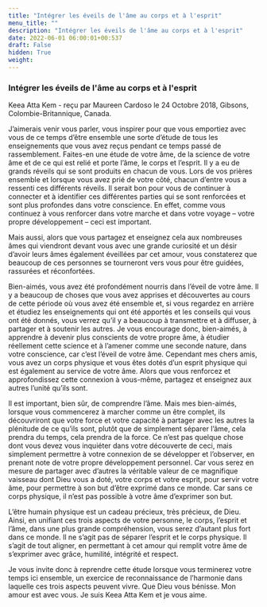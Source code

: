 ```yaml
---
title: "Intégrer les éveils de l'âme au corps et à l'esprit"
menu_title: ""
description: "Intégrer les éveils de l'âme au corps et à l'esprit"
date: 2022-06-01 06:00:01+00:537
draft: False
hidden: True
weight:
---
```

### Intégrer les éveils de l'âme au corps et à l'esprit

Keea Atta Kem - reçu par Maureen Cardoso le 24 Octobre 2018, Gibsons, Colombie-Britannique, Canada.

J’aimerais venir vous parler, vous inspirer pour que vous emportiez avec vous de ce temps d’être ensemble une sorte d’étude de tous les enseignements que vous avez reçus pendant ce temps passé de rassemblement. Faites-en une étude de votre âme, de la science de votre âme et de ce qui est relié et porte l’âme, le corps et l’esprit. Il y a eu de grands réveils qui se sont produits en chacun de vous. Lors de vos prières ensemble et lorsque vous avez prié de votre côté, chacun d’entre vous a ressenti ces différents réveils. Il serait bon pour vous de continuer à connecter et à identifier ces différentes parties qui se sont renforcées et sont plus profondes dans votre conscience. En effet, comme vous continuez à vous renforcer dans votre marche et dans votre voyage – votre propre développement – ceci est important.

Mais aussi, alors que vous partagez et enseignez cela aux nombreuses âmes qui viendront devant vous avec une grande curiosité et un désir d’avoir leurs âmes également éveillées par cet amour, vous constaterez que beaucoup de ces personnes se tourneront vers vous pour être guidées, rassurées et réconfortées.

Bien-aimés, vous avez été profondément nourris dans l’éveil de votre âme. Il y a beaucoup de choses que vous avez apprises et découvertes au cours de cette période où vous avez été ensemble et, si vous regardez en arrière et étudiez les enseignements qui ont été apportés et les conseils qui vous ont été donnés, vous verrez qu’il y a beaucoup à transmettre et à diffuser, à partager et à soutenir les autres. Je vous encourage donc, bien-aimés, à apprendre à devenir plus conscients de votre propre âme, à étudier réellement cette science et à l’amener comme une seconde nature, dans votre conscience, car c’est l’éveil de votre âme. Cependant mes chers amis, vous avez un corps physique et vous êtes dotés d’un esprit physique qui est également au service de votre âme. Alors que vous renforcez et approfondissez cette connexion à vous-même, partagez et enseignez aux autres l’unité qu’ils sont.

Il est important, bien sûr, de comprendre l’âme. Mais mes bien-aimés, lorsque vous commencerez à marcher comme un être complet, ils découvriront que votre force et votre capacité à partager avec les autres la plénitude de ce qu’ils sont, plutôt que de simplement séparer l’âme, cela prendra du temps, cela prendra de la force. Ce n’est pas quelque chose dont vous devez vous inquiéter dans votre découverte de ceci, mais simplement permettre à votre connexion de se développer et l’observer, en prenant note de votre propre développement personnel. Car vous serez en mesure de partager avec d’autres la véritable valeur de ce magnifique vaisseau dont Dieu vous a doté, votre corps et votre esprit, pour servir votre âme, pour permettre à son but d’être exprimé dans ce monde. Car sans ce corps physique, il n’est pas possible à votre âme d’exprimer son but.

L’être humain physique est un cadeau précieux, très précieux, de Dieu. Ainsi, en unifiant ces trois aspects de votre personne, le corps, l’esprit et l’âme, dans une plus grande compréhension, vous serez d’autant plus fort dans ce monde. Il ne s’agit pas de séparer l’esprit et le corps physique. Il s’agit de tout aligner, en permettant à cet amour qui remplit votre âme de s’exprimer avec grâce, humilité, intégrité et respect.

Je vous invite donc à reprendre cette étude lorsque vous terminerez votre temps ici ensemble, un exercice de reconnaissance de l’harmonie dans laquelle ces trois aspects peuvent vivre. Que Dieu vous bénisse. Mon amour est avec vous. Je suis Keea Atta Kem et je vous aime.
